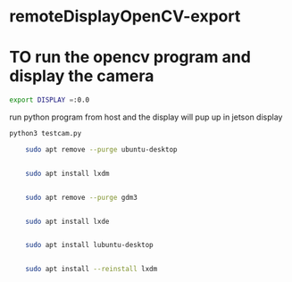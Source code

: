 # remoteDisplayOpenCV-export
# TO run the opencv program and display the camera
```bash
export DISPLAY =:0.0
```
run python program from host and the display will pup up in jetson display
```bash
python3 testcam.py
```

```bash
    sudo apt remove --purge ubuntu-desktop
```

```bash

    sudo apt install lxdm
```

```bash

    sudo apt remove --purge gdm3
```

```bash

    sudo apt install lxde
```

```bash

    sudo apt install lubuntu-desktop
```

```bash

    sudo apt install --reinstall lxdm
```



